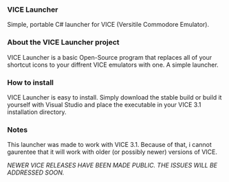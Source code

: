 ### VICE Launcher
Simple, portable C# launcher for VICE (Versitile Commodore Emulator).  

### About the VICE Launcher project
VICE Launcher is a basic Open-Source program that replaces all of your shortcut icons to your diffrent VICE emulators with one. A simple launcher.  

### How to install
VICE Launcher is easy to install. Simply download the stable build or build it yourself with Visual Studio and place the executable in your VICE 3.1 installation directory.  

### Notes
This launcher was made to work with VICE 3.1. Because of that, i cannot gaurentee that it will work with older (or possibly newer) versions of VICE.

*NEWER VICE RELEASES HAVE BEEN MADE PUBLIC. THE ISSUES WILL BE ADDRESSED SOON.*
